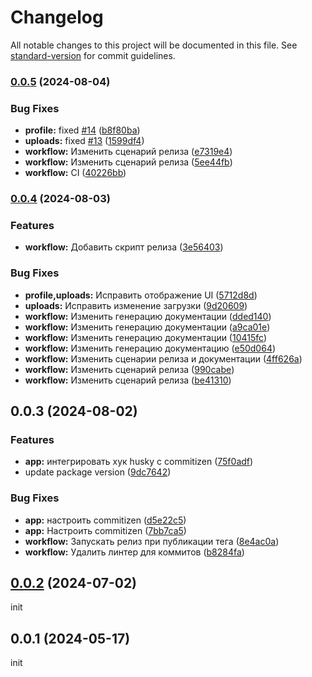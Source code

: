 # Changelog

All notable changes to this project will be documented in this file. See [standard-version](https://github.com/conventional-changelog/standard-version) for commit guidelines.

### [0.0.5](https://github.com/anclaev/spomen-client/compare/v0.0.4...v0.0.5) (2024-08-04)

### Bug Fixes

- **profile:** fixed [#14](https://github.com/anclaev/spomen-client/issues/14) ([b8f80ba](https://github.com/anclaev/spomen-client/commit/b8f80ba1591cadfa73c977c7e811e1e315920389))
- **uploads:** fixed [#13](https://github.com/anclaev/spomen-client/issues/13) ([1599df4](https://github.com/anclaev/spomen-client/commit/1599df4be4fc1130c3fc9feafbbff40ef6c26c5b))
- **workflow:** Изменить сценарий релиза ([e7319e4](https://github.com/anclaev/spomen-client/commit/e7319e4d2ce78f194d4e05e9626c736201845ed6))
- **workflow:** Изменить сценарий релиза ([5ee44fb](https://github.com/anclaev/spomen-client/commit/5ee44fbedd9ee97fce9f7063afd77f47b8fe0b8c))
- **workflow:** CI ([40226bb](https://github.com/anclaev/spomen-client/commit/40226bb9a936abcada3aefe91da36d733e0f2735))

### [0.0.4](https://github.com/anclaev/spomen-client/compare/v0.0.3...v0.0.4) (2024-08-03)

### Features

- **workflow:** Добавить скрипт релиза ([3e56403](https://github.com/anclaev/spomen-client/commit/3e56403a1d2b754cae627f88a276dcd32c450b6e))

### Bug Fixes

- **profile,uploads:** Исправить отображение UI ([5712d8d](https://github.com/anclaev/spomen-client/commit/5712d8d9bec138540103bdebd58d88e6afe5c644))
- **uploads:** Исправить изменение загрузки ([9d20609](https://github.com/anclaev/spomen-client/commit/9d20609948a766e9b2e9789bbccbea5789c6820b))
- **workflow:** Изменить генерацию документации ([dded140](https://github.com/anclaev/spomen-client/commit/dded1405114be332ed949e4ffb5b016b133530ef))
- **workflow:** Изменить генерацию документации ([a9ca01e](https://github.com/anclaev/spomen-client/commit/a9ca01e08e4f1a32ad693360b40eb0108b9d455b))
- **workflow:** Изменить генерацию документации ([10415fc](https://github.com/anclaev/spomen-client/commit/10415fc3b4ada60f71d688e685bf85bd1683ad85))
- **workflow:** Изменить генерацию документацию ([e50d064](https://github.com/anclaev/spomen-client/commit/e50d06432dc681b9c44c36960404f524df9f078a))
- **workflow:** Изменить сценарии релиза и документации ([4ff626a](https://github.com/anclaev/spomen-client/commit/4ff626a6ccf20d9773801100b5a4d04c10e4bfe1))
- **workflow:** Изменить сценарий релиза ([990cabe](https://github.com/anclaev/spomen-client/commit/990cabeed814dcf2c7e29432ea13677ee3125ca4))
- **workflow:** Изменить сценарий релиза ([be41310](https://github.com/anclaev/spomen-client/commit/be41310285073d897c36c218589cdcf72faf1fba))

## 0.0.3 (2024-08-02)

### Features

- **app:** интегрировать хук husky с commitizen ([75f0adf](https://github.com/anclaev/spomen-client/commit/75f0adff1dbdbd7c412b34757b10ba2a11e9d25d))
- update package version ([9dc7642](https://github.com/anclaev/spomen-client/commit/9dc76428298cf07d67e95ea734f0c4a4dc26506f))

### Bug Fixes

- **app:** настроить commitizen ([d5e22c5](https://github.com/anclaev/spomen-client/commit/d5e22c598553e525d4bd40b97b009e5e2a389ba9))
- **app:** Настроить commitizen ([7bb7ca5](https://github.com/anclaev/spomen-client/commit/7bb7ca5eb55e4dfdb760c3732359eb721a4569fa))
- **workflow:** Запускать релиз при публикации тега ([8e4ac0a](https://github.com/anclaev/spomen-client/commit/8e4ac0a14ec0658d547187dbe6652b3c5b5ba742))
- **workflow:** Удалить линтер для коммитов ([b8284fa](https://github.com/anclaev/spomen-client/commit/b8284fa9294f51a12906a4e4191d541b4569dfdd))

## [0.0.2](https://github.com/anclaev/spomen-client/compare/0.0.1...0.0.2) (2024-07-02)

init

## 0.0.1 (2024-05-17)

init
